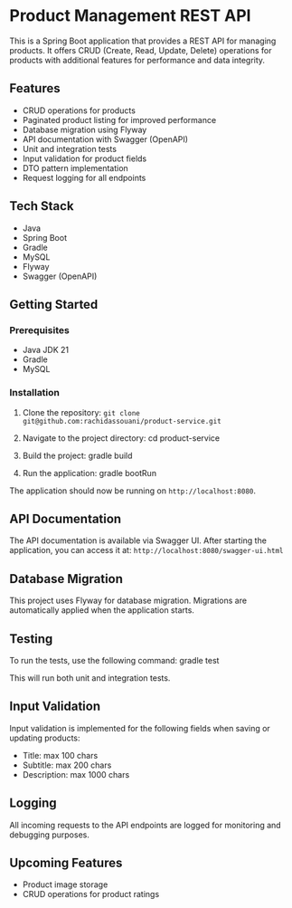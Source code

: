 # Product Management REST API

This is a Spring Boot application that provides a REST API for managing products. It offers CRUD (Create, Read, Update, Delete) operations for products with additional features for performance and data integrity.

## Features

- CRUD operations for products
- Paginated product listing for improved performance
- Database migration using Flyway
- API documentation with Swagger (OpenAPI)
- Unit and integration tests
- Input validation for product fields
- DTO pattern implementation
- Request logging for all endpoints

## Tech Stack

- Java
- Spring Boot
- Gradle
- MySQL
- Flyway
- Swagger (OpenAPI)

## Getting Started

### Prerequisites

- Java JDK 21
- Gradle
- MySQL

### Installation

1. Clone the repository:
   `git clone git@github.com:rachidassouani/product-service.git`


2. Navigate to the project directory:
   cd product-service

3. Build the project:
   gradle build

4. Run the application:
   gradle bootRun

The application should now be running on `http://localhost:8080`.

## API Documentation

The API documentation is available via Swagger UI. After starting the application, you can access it at:
`http://localhost:8080/swagger-ui.html`


## Database Migration

This project uses Flyway for database migration. Migrations are automatically applied when the application starts.

## Testing

To run the tests, use the following command:
gradle test


This will run both unit and integration tests.

## Input Validation

Input validation is implemented for the following fields when saving or updating products:
- Title: max 100 chars
- Subtitle: max 200 chars
- Description: max 1000 chars

## Logging

All incoming requests to the API endpoints are logged for monitoring and debugging purposes.

## Upcoming Features

- Product image storage
- CRUD operations for product ratings
